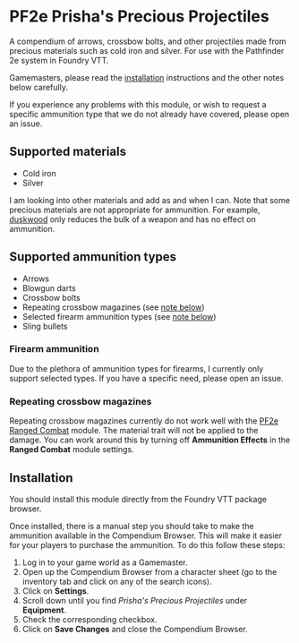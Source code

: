 # PF2e Prisha's Precious Projectiles

A compendium of arrows, crossbow bolts, and other projectiles made from precious
materials such as cold iron and silver. For use with the Pathfinder 2e system in
Foundry VTT.

Gamemasters, please read the [installation](#installation) instructions and the
other notes below carefully.

If you experience any problems with this module, or wish to request a specific
ammunition type that we do not already have covered, please open an issue.

## Supported materials
- Cold iron
- Silver

I am looking into other materials and add as and when I can. Note that some
precious materials are not appropriate for ammunition. For example,
[duskwood](https://2e.aonprd.com/Equipment.aspx?ID=2858) only reduces the bulk
of a weapon and has no effect on ammunition.

## Supported ammunition types
- Arrows
- Blowgun darts
- Crossbow bolts
- Repeating crossbow magazines (see [note below](#repeating-crossbow-magazines))
- Selected firearm ammunition types (see [note below](#firearm-ammunition))
- Sling bullets

### Firearm ammunition

Due to the plethora of ammunition types for firearms, I currently only support
selected types. If you have a specific need, please open an issue.

### Repeating crossbow magazines

Repeating crossbow magazines currently do not work well with the
[PF2e Ranged Combat](https://foundryvtt.com/packages/pf2e-ranged-combat/)
module. The material trait will not be applied to the damage. You can work around this
by turning off **Ammunition Effects** in the **Ranged Combat** module settings.

## Installation

You should install this module directly from the Foundry VTT package browser.

Once installed, there is a manual step you should take to make the ammunition
available in the Compendium Browser. This will make it easier for your players
to purchase the ammunition. To do this follow these steps:

1. Log in to your game world as a Gamemaster.
2. Open up the Compendium Browser from a character sheet (go to the inventory
   tab and click on any of the search icons).
3. Click on **Settings**.
4. Scroll down until you find _Prisha's Precious Projectiles_ under
   **Equipment**.
5. Check the corresponding checkbox.
6. Click on **Save Changes** and close the Compendium Browser.
